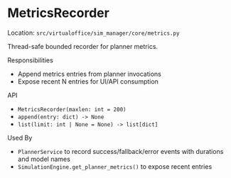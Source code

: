 # MetricsRecorder

Location: `src/virtualoffice/sim_manager/core/metrics.py`

Thread-safe bounded recorder for planner metrics.

Responsibilities
- Append metrics entries from planner invocations
- Expose recent N entries for UI/API consumption

API
- `MetricsRecorder(maxlen: int = 200)`
- `append(entry: dict) -> None`
- `list(limit: int | None = None) -> list[dict]`

Used By
- `PlannerService` to record success/fallback/error events with durations and model names
- `SimulationEngine.get_planner_metrics()` to expose recent entries

